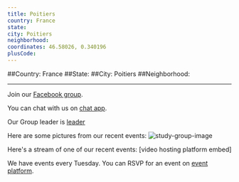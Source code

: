 ```yaml
---
title: Poitiers
country: France
state: 
city: Poitiers
neighborhood: 
coordinates: 46.58026, 0.340196
plusCode:
---
```


##Country: France
##State: 
##City: Poitiers
##Neighborhood: 
*****
Join our [Facebook group](https://www.facebook.com/groups/free.code.camp.poitiers).

You can chat with us on [chat app]().

Our Group leader is [leader]()

Here are some pictures from our recent events:
![study-group-image]()

Here's a stream of one of our recent events:
[video hosting platform embed]

We have events every Tuesday. You can RSVP for an event on [event platform]().
